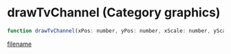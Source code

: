 # drawTvChannel (Category graphics)

```js
function drawTvChannel(xPos: number, yPos: number, xScale: number, yScale: number, rotation: number, red: number, green: number, blue: number, alpha: number): void
```

[filename](drawTvChannel_m.md ':include')